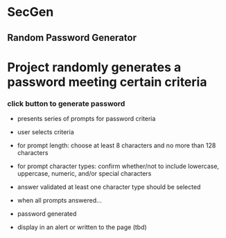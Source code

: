 # SecGen

## Random Password Generator

# Project randomly generates a password meeting certain criteria

### click button to generate password

- presents series of prompts for password criteria

- user selects criteria

- for prompt length: choose at least 8 characters and no more than 128 characters

- for prompt character types: confirm whether/not to include lowercase, uppercase, numeric, and/or special characters

- answer validated at least one character type should be selected

- when all prompts answered...

- password generated

- display in an alert or written to the page (tbd)
